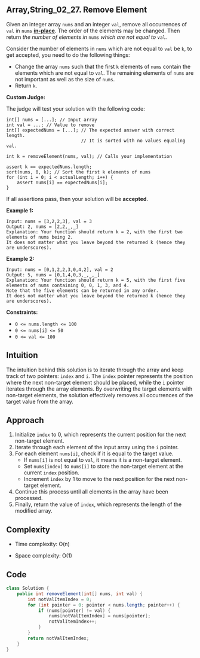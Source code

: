 ## Array,String_02_27. Remove Element

Given an integer array `nums` and an integer `val`, remove all occurrences of `val` in `nums` [**in-place**](https://en.wikipedia.org/wiki/In-place_algorithm). The order of the elements may be changed. Then return *the number of elements in* `nums` *which are not equal to* `val`.

Consider the number of elements in `nums` which are not equal to `val` be `k`, to get accepted, you need to do the following things:

- Change the array `nums` such that the first `k` elements of `nums` contain the elements which are not equal to `val`. The remaining elements of `nums` are not important as well as the size of `nums`.
- Return `k`.

**Custom Judge:**

The judge will test your solution with the following code:

```
int[] nums = [...]; // Input array
int val = ...; // Value to remove
int[] expectedNums = [...]; // The expected answer with correct length.
                            // It is sorted with no values equaling val.

int k = removeElement(nums, val); // Calls your implementation

assert k == expectedNums.length;
sort(nums, 0, k); // Sort the first k elements of nums
for (int i = 0; i < actualLength; i++) {
    assert nums[i] == expectedNums[i];
}
```

If all assertions pass, then your solution will be **accepted**.

 

**Example 1:**

```
Input: nums = [3,2,2,3], val = 3
Output: 2, nums = [2,2,_,_]
Explanation: Your function should return k = 2, with the first two elements of nums being 2.
It does not matter what you leave beyond the returned k (hence they are underscores).
```

**Example 2:**

```
Input: nums = [0,1,2,2,3,0,4,2], val = 2
Output: 5, nums = [0,1,4,0,3,_,_,_]
Explanation: Your function should return k = 5, with the first five elements of nums containing 0, 0, 1, 3, and 4.
Note that the five elements can be returned in any order.
It does not matter what you leave beyond the returned k (hence they are underscores).
```

 

**Constraints:**

- `0 <= nums.length <= 100`
- `0 <= nums[i] <= 50`
- `0 <= val <= 100`



## Intuition

The intuition behind this solution is to iterate through the array and keep track of two pointers: `index` and `i`. The `index` pointer represents the position where the next non-target element should be placed, while the `i` pointer iterates through the array elements. By overwriting the target elements with non-target elements, the solution effectively removes all occurrences of the target value from the array.

## Approach

1. Initialize `index` to 0, which represents the current position for the next non-target element.
2. Iterate through each element of the input array using the `i` pointer.
3. For each element `nums[i]`, check if it is equal to the target value.
   - If `nums[i]` is not equal to `val`, it means it is a non-target element.
   - Set `nums[index]` to `nums[i]` to store the non-target element at the current `index` position.
   - Increment `index` by 1 to move to the next position for the next non-target element.
4. Continue this process until all elements in the array have been processed.
5. Finally, return the value of `index`, which represents the length of the modified array.

## Complexity

- Time complexity: O(n)

- Space complexity: O(1)

## Code

```java
class Solution {
    public int removeElement(int[] nums, int val) {
        int notValItemIndex = 0;
        for (int pointer = 0; pointer < nums.length; pointer++) {
            if (nums[pointer] != val) {
                nums[notValItemIndex] = nums[pointer];
                notValItemIndex++;
            }
        }
        return notValItemIndex;
    }
}
```
